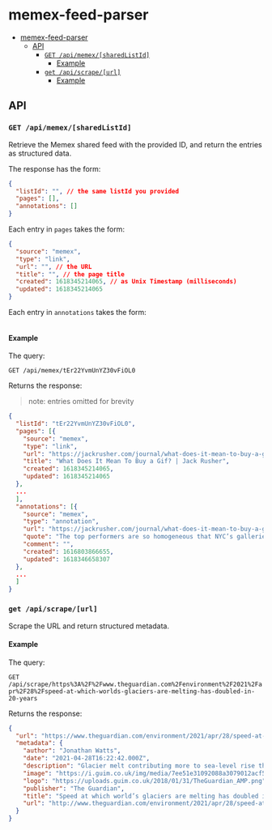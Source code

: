 # memex-feed-parser

- [memex-feed-parser](#memex-feed-parser)
  - [API](#api)
    - [`GET /api/memex/[sharedListId]`](#get-apimemexsharedlistid)
      - [Example](#example)
    - [`get /api/scrape/[url]`](#get-apiscrapeurl)
      - [Example](#example-1)

## API

### `GET /api/memex/[sharedListId]`

Retrieve the Memex shared feed with the provided ID, and return the entries as structured data.

The response has the form:

```json
{
  "listId": "", // the same listId you provided
  "pages": [],
  "annotations": []
}
```

Each entry in `pages` takes the form:

```json
{
  "source": "memex",
  "type": "link",
  "url": "", // the URL
  "title": "", // the page title
  "created": 1618345214065, // as Unix Timestamp (milliseconds)
  "updated": 1618345214065
}
```

Each entry in `annotations` takes the form:

```json

```

#### Example

The query:

`GET /api/memex/tEr22YvmUnYZ30vFiOL0`

Returns the response:

> note: entries omitted for brevity

```json
{
  "listId": "tEr22YvmUnYZ30vFiOL0",
  "pages": [{
    "source": "memex",
    "type": "link",
    "url": "https://jackrusher.com/journal/what-does-it-mean-to-buy-a-gif.html",
    "title": "What Does It Mean To Buy a Gif? | Jack Rusher",
    "created": 1618345214065,
    "updated": 1618345214065
  },
  ...
  ],
  "annotations": [{
    "source": "memex",
    "type": "annotation",
    "url": "https://jackrusher.com/journal/what-does-it-mean-to-buy-a-gif.html",
    "quote": "The top performers are so homogeneous that NYC’s galleries show more art by people who went to Yale than by all minorities combined. In addition to inequalities along race, class, and gender lines for those born in the rich world, artists born in countries without elite institutions are essentially barred from success.\n\nWe might well ask what service the gatekeepers who operate these markets provide to make up for these shortcomings. One argument is that they have the taste and education to allocate capital wisely, thus rewarding the highest quality art.\n\n",
    "comment": "",
    "created": 1616803866655,
    "updated": 1618346658307
  },
  ...
  ]
}
```

### `get /api/scrape/[url]`

Scrape the URL and return structured metadata.

#### Example

The query:

`GET /api/scrape/https%3A%2F%2Fwww.theguardian.com%2Fenvironment%2F2021%2Fapr%2F28%2Fspeed-at-which-worlds-glaciers-are-melting-has-doubled-in-20-years`

Returns the response:

```json
{
  "url": "https://www.theguardian.com/environment/2021/apr/28/speed-at-which-worlds-glaciers-are-melting-has-doubled-in-20-years",
  "metadata": {
    "author": "Jonathan Watts",
    "date": "2021-04-28T16:22:42.000Z",
    "description": "Glacier melt contributing more to sea-level rise than loss of Greenland and Antarctic ice sheets, say experts",
    "image": "https://i.guim.co.uk/img/media/7ee51e31092088a3079012acf57ddc71c45930b5/0_117_3500_2100/master/3500.jpg?width=1200&height=630&quality=85&auto=format&fit=crop&overlay-align=bottom%2Cleft&overlay-width=100p&overlay-base64=L2ltZy9zdGF0aWMvb3ZlcmxheXMvdGctZGVmYXVsdC5wbmc&enable=upscale&s=3a8bd91a62cd8ca8dcf21e83feaae84a",
    "logo": "https://uploads.guim.co.uk/2018/01/31/TheGuardian_AMP.png",
    "publisher": "The Guardian",
    "title": "Speed at which world’s glaciers are melting has doubled in 20 years",
    "url": "http://www.theguardian.com/environment/2021/apr/28/speed-at-which-worlds-glaciers-are-melting-has-doubled-in-20-years"
  }
}
```